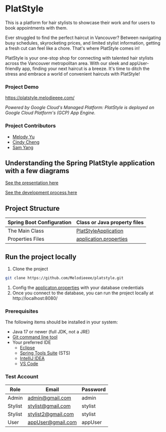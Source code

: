 # PlatStyle
This is a platform for hair stylists to showcase their work and for users to book appointments with them.

Ever struggled to find the perfect haircut in Vancouver? Between navigating busy schedules, skyrocketing prices, and limited stylist information, getting a fresh cut can feel like a chore. That's where PlatStyle comes in!

PlatStyle is your one-stop shop for connecting with talented hair stylists across the Vancouver metropolitan area. With our sleek and appUser-friendly app, finding your next haircut is a breeze. It's time to ditch the stress and embrace a world of convenient haircuts with PlatStyle!

### Project Demo
https://platstyle.melodieeee.com/

*Powered by Google Cloud's Managed Platform: PlatStyle is deployed on Google Cloud Platform's (GCP) App Engine.*

### Project Contributors
- [Melody Yu](https://github.com/Melodieeee)
- [Cindy Cheng](https://github.com/chengcindyy)
- [Sam Yang](https://github.com/yangsam810)

## Understanding the Spring PlatStyle application with a few diagrams

[See the presentation here](https://drive.google.com/file/d/1IwFl_pzz91TRSMje6nYe5vPOb6s-oW2g/view?usp=drive_link)

[See the development process here](https://drive.google.com/file/d/1oFFzJpvxwpr-1g9H8S6yAxyiCOR_fKdW/view?usp=drive_link)

## Project Structure

|Spring Boot Configuration | Class or Java property files                                                                                                                                        |
|--------------------------|---------------------------------------------------------------------------------------------------------------------------------------------------------------------|
|The Main Class | [PlatStyleApplication](https://github.com/Melodieeee/platstyle/blob/main/src/main/java/com/example/platstyle/PlatStyleApplication.java) |
|Properties Files | [application.properties](https://github.com/Melodieeee/platstyle/blob/main/src/main/resources/application.properties)                                                                      |

## Run the project locally

1. Clone the project
```bash
git clone https://github.com/Melodieeee/platstyle.git
```
1. Config the [applicaton.properties](src/main/resources/application.properties) with your database credentials
1. Once you connect to the database, you can run the project locally at http://localhost:8080/

### Prerequisites

The following items should be installed in your system:

- Java 17 or newer (full JDK, not a JRE)
- [Git command line tool](https://help.github.com/articles/set-up-git)
- Your preferred IDE
    - [Eclipse](https://www.eclipse.org/m2e/)
    - [Spring Tools Suite](https://spring.io/tools) (STS)
    - [IntelliJ IDEA](https://www.jetbrains.com/idea/)
    - [VS Code](https://code.visualstudio.com)
  
### Test Account
| Role | Email             | Password |
|------|-------------------|----------|
| Admin | admin@gmail.com   | admin |
| Stylist | stylist@gmail.com | stylist |
| Stylist | stylist2@gmail.com | stylist |
| User | appUser@gmail.com   | appUser |


